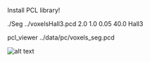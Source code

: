 
Install PCL library!


./Seg ../voxelsHall3.pcd 2.0 1.0 0.05 40.0 Hall3

pcl_viewer ../data/pc/voxels_seg.pcd 

![alt text](https://github.com/abbasloo/geoWrench/blob/master/Segmentation/segmentation.png)



